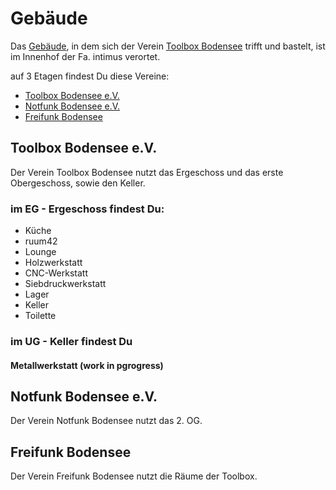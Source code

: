 # Gebäude

Das [Gebäude](gebaeude.md), in dem sich der Verein [Toolbox Bodensee](https://www.toolbox-bodensee.de) trifft und bastelt, ist im Innenhof der Fa. intimus verortet.

auf 3 Etagen findest Du diese Vereine:

* [Toolbox Bodensee e.V.](https://toolbox-bodensee.de)
* [Notfunk Bodensee e.V.](https://notfunk-bodensee.de)
* [Freifunk Bodensee](https://ffbsee.net)

## Toolbox Bodensee e.V.
Der Verein Toolbox Bodensee nutzt das Ergeschoss und das erste Obergeschoss, sowie den Keller.

### im EG - Ergeschoss findest Du:

* Küche
* ruum42
* Lounge
* Holzwerkstatt
* CNC-Werkstatt
* Siebdruckwerkstatt
* Lager
* Keller
* Toilette

### im UG - Keller findest Du
#### Metallwerkstatt (work in pgrogress)

## Notfunk Bodensee e.V.
Der Verein Notfunk Bodensee nutzt das 2. OG.


## Freifunk Bodensee
Der Verein Freifunk Bodensee nutzt die Räume der Toolbox.

